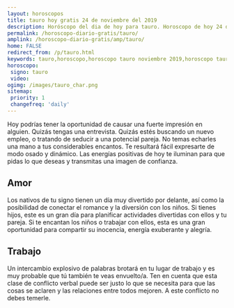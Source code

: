 ```yaml
---
layout: horoscopos
title: tauro hoy gratis 24 de noviembre del 2019 
description: Horóscopo del dia de hoy para tauro. Horoscopo de hoy 24 de noviembre del 2019. Las predicciones de amor, trabajo, vida personal gratis.
permalink: /horoscopo-diario-gratis/tauro/
amplink: /horoscopo-diario-gratis/amp/tauro/
home: FALSE
redirect_from: /p/tauro.html
keywords: tauro,horoscopo,horoscopo tauro noviembre 2019,horoscopo tauro hoy,tarot tauro noviembre 2019,horoscopo tauro,tarot tauro hoy,horoscopo de hoy,horoscopo diario,tarot del amor,horoscopo de hoy tauro,horoscopo diario del tarot, Horoscopo de hoy tauro 24 de noviembre del 2019,horóscopo del día,signos zodiacales 2019, el horoscopo de hoy
horoscopo:
 signo: tauro
 video:  
ogimg: /images/tauro_char.png
sitemap:
 priority: 1
 changefreq: 'daily'
---
```



Hoy podrías tener la oportunidad de causar una fuerte impresión en alguien. Quizás tengas una entrevista. Quizás estés buscando un nuevo empleo, o tratando de seducir a una potencial pareja. No temas echarles una mano a tus considerables encantos. Te resultará fácil expresarte de modo osado y dinámico. Las energías positivas de hoy te iluminan para que pidas lo que deseas y transmitas una imagen de confianza.

## Amor

Los nativos de tu signo tienen un día muy divertido por delante, así como la posibilidad de conectar el romance y la diversión con los niños. Si tienes hijos, este es un gran día para planificar actividades divertidas con ellos y tu pareja. Si te encantan los niños o trabajar con ellos, esta es una gran oportunidad para compartir su inocencia, energía exuberante y alegría.

## Trabajo

Un intercambio explosivo de palabras brotará en tu lugar de trabajo y es muy probable que tú también te veas envuelto/a. Ten en cuenta que esta clase de conflicto verbal puede ser justo lo que se necesita para que las cosas se aclaren y las relaciones entre todos mejoren. A este conflicto no debes temerle.